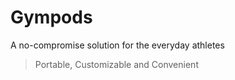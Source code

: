 # Gympods

A no-compromise solution for the everyday athletes

> Portable, Customizable and Convenient 